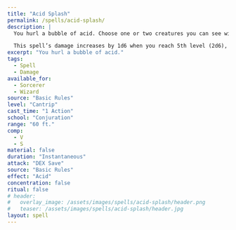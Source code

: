 ```yaml
---
title: "Acid Splash"
permalink: /spells/acid-splash/
description: |
  You hurl a bubble of acid. Choose one or two creatures you can see within range. If you choose two, they must be within 5 feet of each other. A target must succeed on a Dexterity saving throw or take 1d6 acid damage.

  This spell’s damage increases by 1d6 when you reach 5th level (2d6), 11th level (3d6), and 17th level (4d6).
excerpt: "You hurl a bubble of acid."
tags:
  - Spell
  - Damage
available_for:
  - Sorcerer
  - Wizard
source: "Basic Rules"
level: "Cantrip"
cast_time: "1 Action"
school: "Conjuration"
range: "60 ft."
comp:
  - V
  - S
material: false
duration: "Instantaneous"
attack: "DEX Save"
source: "Basic Rules"
effect: "Acid"
concentration: false
ritual: false
# header:
#   overlay_image: /assets/images/spells/acid-splash/header.png
#   teaser: /assets/images/spells/acid-splash/header.jpg
layout: spell
---
```

